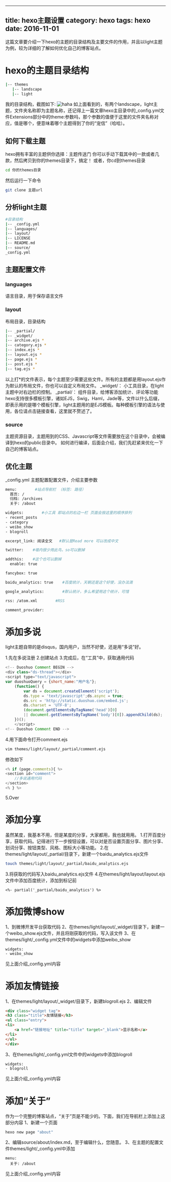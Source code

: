 
---
title:  hexo主题设置
category:  hexo
tags: hexo
date: 2016-11-01
---

这篇文章要介绍一下hexo的主题的目录结构及主要文件的作用，并且以light主题为例，较为详细的了解如何优化自己的博客站点。
<!--more-->

# hexo的主题目录结构
```bash
|-- themes
   |-- landscape
   |-- light
```

我的目录结构，截图如下:
 ![haha](http://syxiaqj.github.io/image/introduce-hexo-theme/themeDir.png)
如上面看到的，有两个landscape，light主题，文件夹名称即为主题名称，还记得上一篇文章hexo主目录中的_config.yml文件Extensions部分中的theme:参数吗，那个参数的值便于这里的文件夹名称对应，值是哪个，便意味着哪个主题得到了你的“宠信”（哈哈）。
## 如何下载主题
hexo拥有丰富的主题供你选择：主题传送门
你可以手动下载其中的一款或者几款，然后拷贝到你的themes目录下，搞定！
或者，你cd到themes目录
```bash
cd 你的themes目录
```
然后运行一下命令
```bash
git clone 主题url
```
## 分析light主题
```bash
#目录结构
|-- _config.yml
|-- languages/
|-- layout/
|-- LICENSE
|-- README.md
|-- source/
_config.yml
```
## 主题配置文件
### languages
语言目录，用于保存语言文件
### layout
布局目录，目录结构
```bash
|-- _partial/
|-- _widget/
|-- archive.ejs *
|-- category.ejs *
|-- index.ejs *
|-- layout.ejs *
|-- page.ejs *
|-- post.ejs *
|-- tag.ejs *
```
以上打*的文件表示，每个主题至少需要这些文件。所有的主题都是用layout.ejs作为默认的布局文件，你也可以自定义布局文件。
_widget/： 小工具目录，在light主题中对右边栏的控制。
_partial/： 组件目录，给博客添加统计、评论等功能
hexo支持很多模板引擎，诸如EJS，Swig，Haml，Jade等，文件以什么后缀，即表示用的是哪个模板引擎，light主题用的是EJS模板。每种模板引擎的语法与使用，各位请点击链接查看，这里就不赘述了。
### source
主题资源目录，主题用到的CSS、Javascript等文件需要放在这个目录中，会被编译到hexo的public目录中。
如何进行编译，后面会介绍，我们先赶紧来优化一下自己的博客站点。
## 优化主题
_config.yml
主题配置配置文件，介绍主要参数
```bash
menu:        #站点导航栏 （标签: 路径）
  首页: /
  归档: /archives
  关于: /about

widgets:        #小工具 即站点的右边一栏 页面会按这里的顺序排列
- recent_posts
- category
- weibo_show
- blogroll

excerpt_link: 阅读全文   #默认是Read more 可以改成中文

twitter:    #墙内很少用此鸟，so可以删掉

addthis:    #这个也可以删掉
  enable: true

fancybox: true

baidu_analytics: true    #百度统计，天朝还是这个好使，没办法滴

google_analytics:        #默认统计，多么希望用这个统计，可惜

rss: /atom.xml        #RSS

comment_provider:
```
# 添加多说
light主题自带的是disqus，国内用户，当然不好使，还是用“多说”好。

1.先在多说注册
2.创建站点
3.完成后，在“工具”中，获取通用代码
```js
<!-- Duoshuo Comment BEGIN -->
<div class="ds-thread"></div>
<script type="text/javascript">
var duoshuoQuery = {short_name:"用户名"};
    (function() {
        var ds = document.createElement('script');
        ds.type = 'text/javascript';ds.async = true;
        ds.src = 'http://static.duoshuo.com/embed.js';
        ds.charset = 'UTF-8';
        (document.getElementsByTagName('head')[0]
        || document.getElementsByTagName('body')[0]).appendChild(ds);
    })();
    </script>
<!-- Duoshuo Comment END -->
```
4.用下面命令打开comment.ejs
```bash
vim themes/light/layout/_partial/comment.ejs
```
修改如下
```js
<% if (page.comments){ %>
<section id="comment">
    //多说通用代码
</section>
<% } %>
```
5.Over
# 添加分享
虽然某度，我基本不用，但是某度的分享，大家都用，我也就用用。
1.打开百度分享，获取代码。记得进行下一步按钮设置，可以对是否设置页面分享、图片分享、划词分享、按钮类型、风格、图标大小等功能。
2.在themes/light/layout/_partial/目录下，新建一个baidu_analytics.ejs文件
```bash
touch themes/light/layout/_partial/baidu_analytics.ejs
```
3.将获取的代码写入baidu_analytics.ejs文件
4.在themes/light/layout/layout.ejs文件中添加百度统计，添加到</body>标记前
```
<%- partial('_partial/baidu_analytics') %>
```
# 添加微博show

1、到微博开发平台获取代码
2、在themes/light/layout/_widget/目录下，新建一个weibo_show.ejs文件，并且将刚获取的代码，写入该文件
3、在themes/light/_config.yml文件中的widgets中添加weibo_show
```
widgets:
- weibo_show
```
见上面介绍_config.yml内容
# 添加友情链接
1、在themes/light/layout/_widget/目录下，新建blogroll.ejs
2、编辑文件
```html
<div class="widget tag">
<h3 class="title">友情链接</h3>
<ul class="entry">
<li>
    <a href="链接地址" title="title" target="_blank">显示名称</a>
</li>
</ul>
</div>
```
3、在themes/light/_config.yml文件中的widgets中添加blogroll
```
widgets:
- blogroll
```
见上面介绍_config.yml内容
# 添加“关于”
作为一个完整的博客站点，“关于”页是不能少的。下面，我们在导航栏上添加上这部分内容
1、新建一个页面
```bash
hexo new page "about"
```
2、编辑source/about/index.md，至于编辑什么，您随意。
3、在主题的配置文件themes/light/_config.yml中添加
```
menu:
  关于: /about
```
见上面介绍_config.yml内容